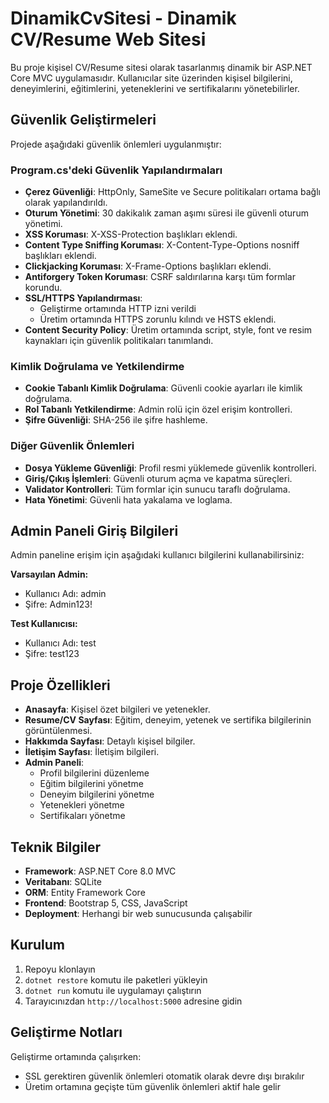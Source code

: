 # DinamikCvSitesi - Dinamik CV/Resume Web Sitesi

Bu proje kişisel CV/Resume sitesi olarak tasarlanmış dinamik bir ASP.NET Core MVC uygulamasıdır. Kullanıcılar site üzerinden kişisel bilgilerini, deneyimlerini, eğitimlerini, yeteneklerini ve sertifikalarını yönetebilirler.

## Güvenlik Geliştirmeleri

Projede aşağıdaki güvenlik önlemleri uygulanmıştır:

### Program.cs'deki Güvenlik Yapılandırmaları

- **Çerez Güvenliği**: HttpOnly, SameSite ve Secure politikaları ortama bağlı olarak yapılandırıldı.
- **Oturum Yönetimi**: 30 dakikalık zaman aşımı süresi ile güvenli oturum yönetimi.
- **XSS Koruması**: X-XSS-Protection başlıkları eklendi.
- **Content Type Sniffing Koruması**: X-Content-Type-Options nosniff başlıkları eklendi.
- **Clickjacking Koruması**: X-Frame-Options başlıkları eklendi.
- **Antiforgery Token Koruması**: CSRF saldırılarına karşı tüm formlar korundu.
- **SSL/HTTPS Yapılandırması**: 
  - Geliştirme ortamında HTTP izni verildi
  - Üretim ortamında HTTPS zorunlu kılındı ve HSTS eklendi.
- **Content Security Policy**: Üretim ortamında script, style, font ve resim kaynakları için güvenlik politikaları tanımlandı.

### Kimlik Doğrulama ve Yetkilendirme

- **Cookie Tabanlı Kimlik Doğrulama**: Güvenli cookie ayarları ile kimlik doğrulama.
- **Rol Tabanlı Yetkilendirme**: Admin rolü için özel erişim kontrolleri.
- **Şifre Güvenliği**: SHA-256 ile şifre hashleme.

### Diğer Güvenlik Önlemleri

- **Dosya Yükleme Güvenliği**: Profil resmi yüklemede güvenlik kontrolleri.
- **Giriş/Çıkış İşlemleri**: Güvenli oturum açma ve kapatma süreçleri.
- **Validator Kontrolleri**: Tüm formlar için sunucu taraflı doğrulama.
- **Hata Yönetimi**: Güvenli hata yakalama ve loglama.

## Admin Paneli Giriş Bilgileri

Admin paneline erişim için aşağıdaki kullanıcı bilgilerini kullanabilirsiniz:

**Varsayılan Admin:**
- Kullanıcı Adı: admin
- Şifre: Admin123!

**Test Kullanıcısı:**
- Kullanıcı Adı: test
- Şifre: test123

## Proje Özellikleri

- **Anasayfa**: Kişisel özet bilgileri ve yetenekler.
- **Resume/CV Sayfası**: Eğitim, deneyim, yetenek ve sertifika bilgilerinin görüntülenmesi.
- **Hakkımda Sayfası**: Detaylı kişisel bilgiler.
- **İletişim Sayfası**: İletişim bilgileri.
- **Admin Paneli**:
  - Profil bilgilerini düzenleme
  - Eğitim bilgilerini yönetme
  - Deneyim bilgilerini yönetme
  - Yetenekleri yönetme
  - Sertifikaları yönetme

## Teknik Bilgiler

- **Framework**: ASP.NET Core 8.0 MVC
- **Veritabanı**: SQLite
- **ORM**: Entity Framework Core
- **Frontend**: Bootstrap 5, CSS, JavaScript
- **Deployment**: Herhangi bir web sunucusunda çalışabilir

## Kurulum

1. Repoyu klonlayın
2. `dotnet restore` komutu ile paketleri yükleyin
3. `dotnet run` komutu ile uygulamayı çalıştırın
4. Tarayıcınızdan `http://localhost:5000` adresine gidin

## Geliştirme Notları

Geliştirme ortamında çalışırken:
- SSL gerektiren güvenlik önlemleri otomatik olarak devre dışı bırakılır
- Üretim ortamına geçişte tüm güvenlik önlemleri aktif hale gelir 